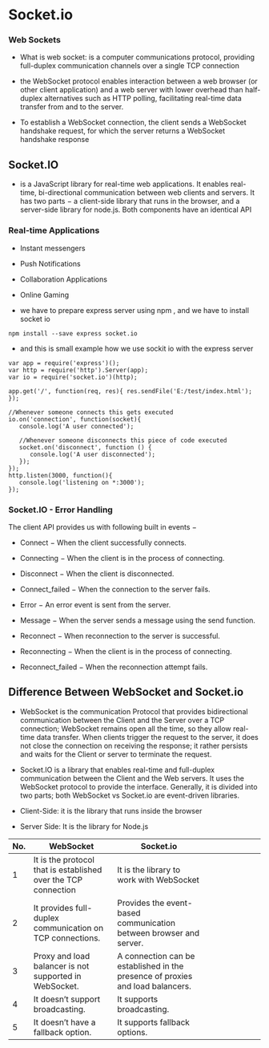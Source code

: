# Socket.io
### Web Sockets
* What is web socket: is a computer communications protocol, providing full-duplex communication channels over a single TCP connection

* the WebSocket protocol enables interaction between a web browser (or other client application) and a web server with lower overhead than half-duplex alternatives such as HTTP polling, facilitating real-time data transfer from and to the server.

* To establish a WebSocket connection, the client sends a WebSocket handshake request, for which the server returns a WebSocket handshake response

## Socket.IO 
* is a JavaScript library for real-time web applications. It enables real-time, bi-directional communication between web clients and servers. It has two parts − a client-side library that runs in the browser, and a server-side library for node.js. Both components have an identical API

### Real-time Applications 
* Instant messengers
* Push Notifications
* Collaboration Applications
* Online Gaming

* we have to prepare express server using npm , and we have to install socket io 
````
npm install --save express socket.io
````

* and this is small example how we use sockit io with the express server 

````
var app = require('express')();
var http = require('http').Server(app);
var io = require('socket.io')(http);

app.get('/', function(req, res){ res.sendFile('E:/test/index.html');
});

//Whenever someone connects this gets executed
io.on('connection', function(socket){
   console.log('A user connected');
   
   //Whenever someone disconnects this piece of code executed
   socket.on('disconnect', function () {
      console.log('A user disconnected');
   });
});
http.listen(3000, function(){
   console.log('listening on *:3000');
});
``````

### Socket.IO - Error Handling
The client API provides us with following built in events −

* Connect − When the client successfully connects.

* Connecting − When the client is in the process of connecting.

* Disconnect − When the client is disconnected.

* Connect_failed − When the connection to the server fails.

* Error − An error event is sent from the server.

* Message − When the server sends a message using the send function.

* Reconnect − When reconnection to the server is successful.

* Reconnecting − When the client is in the process of connecting.

* Reconnect_failed − When the reconnection attempt fails.


## Difference Between WebSocket and Socket.io
* WebSocket is the communication Protocol that provides bidirectional communication between the Client and the Server over a TCP connection; WebSocket remains open all the time, so they allow real-time data transfer. When clients trigger the request to the server, it does not close the connection on receiving the response; it rather persists and waits for the Client or server to terminate the request.

* Socket.IO is a library that enables real-time and full-duplex communication between the Client and the Web servers. It uses the WebSocket protocol to provide the interface. Generally, it is divided into two parts; both WebSocket vs Socket.io are event-driven libraries.

* Client-Side: it is the library that runs inside the browser
* Server Side: It is the library for Node.js

|  No. | WebSocket                                                      | Socket.io                                                                      |   |   |   |   |   |   |   |
|------|----------------------------------------------------------------|--------------------------------------------------------------------------------|---|---|---|---|---|---|---|
| 1    | It is the protocol that is established over the TCP connection |  It is the library to work with WebSocket                                      |   
| 2    | It provides full-duplex communication on TCP connections.      | Provides the event-based communication between browser and server.             |  
| 3    | Proxy and load balancer is not supported in WebSocket.         | A connection can be established in the presence of proxies and load balancers. | 
| 4    | It doesn’t support broadcasting.                               | It supports broadcasting.                                                      |  
| 5    | 	It doesn’t have a fallback option.                            | 	It supports fallback options.                                                 |